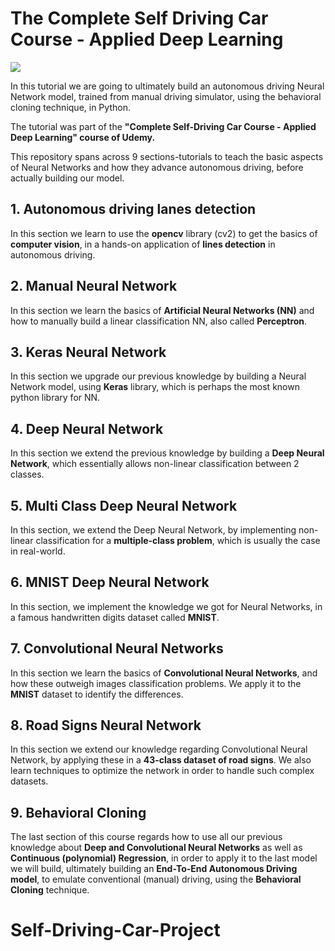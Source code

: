 # The Complete Self Driving Car Course - Applied Deep Learning

![](./9\.%20Behavioral%20Cloning/docs/Test.gif)

In this tutorial we are going to ultimately build an autonomous driving Neural Network model, trained from manual driving simulator, using the behavioral cloning technique, in Python.

The tutorial was part of the  **"Complete Self-Driving Car Course - Applied Deep Learning" course of Udemy.**

This repository spans across 9 sections-tutorials to teach the basic aspects of Neural Networks and how they advance autonomous driving, before actually building our model.

## 1. **Autonomous driving lanes detection**	

In this section we learn to use the **opencv** library (cv2) to get the basics of **computer vision**, in a hands-on application of **lines detection** in autonomous driving.

## 2. **Manual Neural Network**	

In this section we learn the basics of **Artificial Neural Networks (NN)** and how to manually build a linear classification NN, also called **Perceptron**.

## 3. **Keras Neural Network**	

In this section we upgrade our previous knowledge by building a Neural Network model, using **Keras** library, which is perhaps the most known python library for NN.

## 4. **Deep Neural Network**	

In this section we extend the previous knowledge by building a **Deep Neural Network**, which essentially allows non-linear classification between 2 classes.

## 5. **Multi Class Deep Neural Network**

In this section, we extend the Deep Neural Network, by implementing non-linear classification for a **multiple-class problem**, which is usually the case in real-world.

## 6. **MNIST Deep Neural Network**	

In this section, we implement the knowledge we got for Neural Networks, in a famous handwritten digits dataset called **MNIST**.

## 7. **Convolutional Neural Networks**	

In this section we learn the basics of **Convolutional Neural Networks**, and how these outweigh images classification problems. We apply it to the **MNIST** dataset to identify the differences.

## 8. **Road Signs Neural Network**	

In this section we extend our knowledge regarding Convolutional Neural Network, by applying these in a **43-class dataset of road signs**. We also learn techniques to optimize the network in order to handle such complex datasets.

## 9. **Behavioral Cloning**

The last section of this course regards how to use all our previous knowledge about **Deep and Convolutional Neural Networks** as well as **Continuous (polynomial) Regression**, in order to apply it to the last model we will build, ultimately building an **End-To-End Autonomous Driving model**, to emulate conventional (manual) driving, using the **Behavioral Cloning** technique.  
# Self-Driving-Car-Project
